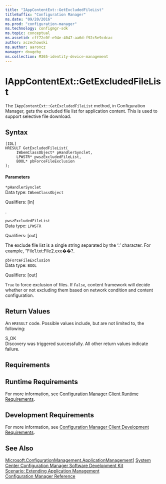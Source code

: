 ```yaml
---
title: "IAppContentExt::GetExcludedFileList"
titleSuffix: "Configuration Manager"
ms.date: "09/20/2016"
ms.prod: "configuration-manager"
ms.technology: configmgr-sdk
ms.topic: conceptual
ms.assetid: cff72c0f-e94e-4047-aa6d-f92c5e9cdcac
author: aczechowski
ms.author: aaroncz
manager: dougeby
ms.collection: M365-identity-device-management
---
```

# IAppContentExt::GetExcludedFileList
The `IAppContentExt::GetExcludedFileList` method, in Configuration Manager, gets the excluded file list for application content. This is used to support selective file download.  

## Syntax  

```  
[IDL]  
HRESULT GetExcludedFileList(  
     IWbemClassObject* pHandlerSynclet,  
     LPWSTR* pwszExcludedFileList,  
     BOOL* pbForceFileExclusion  
);  
```  

#### Parameters  
 `*pHandlerSynclet`  
 Data type: `IWbemClassObject`  

 Qualifiers: [in]  

 .   

 `pwszExcludedFileList`  
 Data type: `LPWSTR`  

 Qualifiers: [out]  

 The exclude file list is a single string separated by the ‘:’ character. For example, “File1.txt:File2.exe��?.  

 `pbForceFileExclusion`  
 Data type: `BOOL`  

 Qualifiers: [out]  

 `True` to force exclusion of files. If `False`, content framework will decide whether or not excluding them based on network condition and content configuration.  

## Return Values  
 An `HRESULT` code. Possible values include, but are not limited to, the following:  

 S_OK  
 Discovery was triggered successfully. All other return values indicate failure.  

## Requirements  

## Runtime Requirements  
 For more information, see [Configuration Manager Client Runtime Requirements](../../../../../develop/core/reqs/client-runtime-requirements.md).  

## Development Requirements  
 For more information, see [Configuration Manager Client Development Requirements](../../../../../develop/core/reqs/client-development-requirements.md).  

## See Also  
 [Microsoft.ConfigurationManagement.ApplicationManagement](https://msdn.microsoft.com/library/microsoft.configurationmanagement.applicationmanagement.aspx)]
 [System Center Configuration Manager Software Development Kit](../../../../../develop/core/misc/system-center-configuration-manager-sdk.md)   
 [Scenario: Extending Application Management](../../../../../develop/apps/scenario--extending-application-management.md)   
 [Configuration Manager Reference](../../../../../develop/reference/configuration-manager-reference.md)
